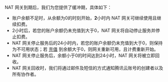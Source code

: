 NAT 网关到期后，我们为您提供了缓冲期，具体如下：
- 账户余额不足时，从余额为0的时刻开始，**2**小时内 NAT 网关可继续使用且继续扣费。
- 2小时后，若您的账户余额仍未充值到大于0，NAT 网关将自动停止服务并停止扣费。
- NAT 网关停止服务后的24小时内，若您的账户余额仍未充值到大于0，则保持为不可用状态；若 [充值](https://console.cloud.tencent.com/expense/recharge) 到余额大于0，则网关重新可用，且计费重新开始。
- NAT 网关停止服务后，余额小于0的时间达到24小时，NAT 网关将被立即回收。
- NAT 网关回收时，我们将通过邮件及短信的方式通知腾讯云账号的创建者以及所有协作者。


